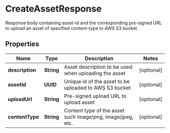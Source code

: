 

# CreateAssetResponse

Response body containing asset-id and the corresponding pre-signed URL to upload an asset of specified content-type to AWS S3 bucket.

## Properties

| Name | Type | Description | Notes |
|------------ | ------------- | ------------- | -------------|
|**description** | **String** | Asset description to be used when uploading the asset |  [optional] |
|**assetId** | **UUID** | Unique id of the asset to be uploaded to AWS S3 bucket |  [optional] |
|**uploadUrl** | **String** | Pre-signed upload URL to upload asset |  [optional] |
|**contentType** | **String** | Content type of the asset such image/png, image/jpeg, etc. |  [optional] |



